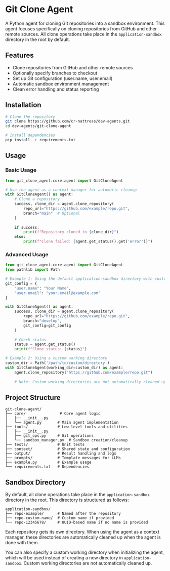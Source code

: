 # Git Clone Agent

A Python agent for cloning Git repositories into a sandbox environment. This agent focuses specifically on cloning repositories from GitHub and other remote sources. All clone operations take place in the `application-sandbox` directory in the root by default.

## Features

- Clone repositories from GitHub and other remote sources
- Optionally specify branches to checkout
- Set up Git configuration (user.name, user.email)
- Automatic sandbox environment management
- Clean error handling and status reporting

## Installation

```bash
# Clone the repository
git clone https://github.com/cr-nattress/dev-agents.git
cd dev-agents/git-clone-agent

# Install dependencies
pip install -r requirements.txt
```

## Usage

### Basic Usage

```python
from git_clone_agent.core.agent import GitCloneAgent

# Use the agent as a context manager for automatic cleanup
with GitCloneAgent() as agent:
    # Clone a repository
    success, clone_dir = agent.clone_repository(
        repo_url="https://github.com/example/repo.git",
        branch="main"  # Optional
    )
    
    if success:
        print(f"Repository cloned to {clone_dir}")
    else:
        print(f"Clone failed: {agent.get_status().get('error')}")
```

### Advanced Usage

```python
from git_clone_agent.core.agent import GitCloneAgent
from pathlib import Path

# Example 1: Using the default application-sandbox directory with custom Git config
git_config = {
    "user.name": "Your Name",
    "user.email": "your.email@example.com"
}

with GitCloneAgent() as agent:
    success, clone_dir = agent.clone_repository(
        repo_url="https://github.com/example/repo.git",
        branch="develop",
        git_config=git_config
    )
    
    # Check status
    status = agent.get_status()
    print(f"Clone status: {status}")

# Example 2: Using a custom working directory
custom_dir = Path('/path/to/custom/directory')
with GitCloneAgent(working_dir=custom_dir) as agent:
    agent.clone_repository("https://github.com/example/repo.git")
    
    # Note: Custom working directories are not automatically cleaned up
```

## Project Structure

```
git-clone-agent/
├── core/               # Core agent logic
│   ├── __init__.py
│   └── agent.py       # Main agent implementation
├── tools/             # Low-level tools and utilities
│   ├── __init__.py
│   ├── git_ops.py     # Git operations
│   └── sandbox_manager.py  # Sandbox creation/cleanup
├── tests/             # Unit tests
├── context/           # Shared state and configuration
├── output/            # Result handling and logs
├── prompts/           # Template messages for LLMs
├── example.py         # Example usage
└── requirements.txt   # Dependencies
```

## Sandbox Directory

By default, all clone operations take place in the `application-sandbox` directory in the root. This directory is structured as follows:

```
application-sandbox/
├── repo-example/      # Named after the repository
├── repo-custom-name/  # Custom name if provided
└── repo-12345678/     # UUID-based name if no name is provided
```

Each repository gets its own directory. When using the agent as a context manager, these directories are automatically cleaned up when the agent is done with them.

You can also specify a custom working directory when initializing the agent, which will be used instead of creating a new directory in `application-sandbox`. Custom working directories are not automatically cleaned up.
